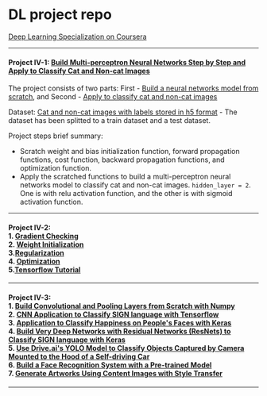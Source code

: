 # DL project repo
[Deep Learning Specialization on Coursera](https://www.coursera.org/specializations/deep-learning)

------
#### Project IV-1: [Build Multi-perceptron Neural Networks Step by Step and Apply to Classify Cat and Non-cat Images](https://github.com/hangdeng/MachineLearningToDeepLearning-Practical-Projects/tree/master/DeepLearningSpecialization/Neural%20Networks%20and%20Deep%20Learning)

The project consists of two parts: First - [Build a neural networks model from scratch](https://github.com/hangdeng/MachineLearningToDeepLearning-Practical-Projects/blob/master/DeepLearningSpecialization/Neural%20Networks%20and%20Deep%20Learning/Week%204/Building%20your%20Deep%20Neural%20Network%20-%20Step%20by%20Step/Building%2Byour%2BNN%2BStep%2Bv8.ipynb), and Second - [Apply to classify cat and non-cat images](https://github.com/hangdeng/MachineLearningToDeepLearning-Practical-Projects/blob/master/DeepLearningSpecialization/Neural%20Networks%20and%20Deep%20Learning/Week%204/Deep%20Neural%20Network%20Application%20Image%20Classification/Deep%2BNN%2BApp%2Bv8.ipynb)

Dataset: [Cat and non-cat images with labels stored in h5 format](https://github.com/hangdeng/MachineLearningToDeepLearning-Practical-Projects/tree/master/DeepLearningSpecialization/datasets) - The dataset has been splitted to a train dataset and a test dataset.

Project steps brief summary: 
* Scratch weight and bias initialization function, forward propagation functions, cost function, backward propagation functions, and optimization function.
* Apply the scratched functions to build a multi-perceptron neural networks model to classify cat and non-cat images. `hidden_layer = 2`. One is with relu activation function, and the other is with sigmoid activation function.
------

#### Project IV-2: <br/> 1. [Gradient Checking](https://github.com/hangdeng/MachineLearningToDeepLearning-Practical-Projects/blob/master/DeepLearningSpecialization/Improving%20Deep%20Neural%20Networks/week5/Gradient%20Checking/Gradient%2BChecking%2Bv1.ipynb) <br/> 2. [Weight Initialization](https://github.com/hangdeng/MachineLearningToDeepLearning-Practical-Projects/blob/master/DeepLearningSpecialization/Improving%20Deep%20Neural%20Networks/week5/Initialization/Initialization.ipynb) <br/> 3.[Regularization](https://github.com/hangdeng/MachineLearningToDeepLearning-Practical-Projects/blob/master/DeepLearningSpecialization/Improving%20Deep%20Neural%20Networks/week5/Regularization/Regularization%2B-%2Bv2.ipynb) <br/> 4. [Optimization](https://github.com/hangdeng/MachineLearningToDeepLearning-Practical-Projects/blob/master/DeepLearningSpecialization/Improving%20Deep%20Neural%20Networks/week6/Optimization%2Bmethods.ipynb) <br/> 5.[Tensorflow Tutorial](https://github.com/hangdeng/MachineLearningToDeepLearning-Practical-Projects/blob/master/DeepLearningSpecialization/Improving%20Deep%20Neural%20Networks/week7/Tensorflow%2BTutorial.ipynb)


------

#### Project IV-3: <br/> 1. [Build Convolutional and Pooling Layers from Scratch with Numpy](https://github.com/hangdeng/MachineLearningToDeepLearning-Practical-Projects/blob/master/DeepLearningSpecialization/Convolutional%20Neural%20Networks/week1/Convolution%2Bmodel%2B-%2BStep%2Bby%2BStep%2B-%2Bv2.ipynb) <br/> 2. [CNN Application to Classify SIGN language with Tensorflow](https://github.com/hangdeng/MachineLearningToDeepLearning-Practical-Projects/blob/master/DeepLearningSpecialization/Convolutional%20Neural%20Networks/week1/Convolution%2Bmodel%2B-%2BApplication%2B-%2Bv1.ipynb) <br/> 3. [Application to Classify Happiness on People's Faces with Keras](https://github.com/hangdeng/MachineLearningToDeepLearning-Practical-Projects/blob/master/DeepLearningSpecialization/Convolutional%20Neural%20Networks/week2/KerasTutorial/Keras%2B-%2BTutorial%2B-%2BHappy%2BHouse%2Bv2.ipynb) <br/> 4. [Build Very Deep Networks with Residual Networks (ResNets) to Classify SIGN language with Keras](https://github.com/hangdeng/MachineLearningToDeepLearning-Practical-Projects/blob/master/DeepLearningSpecialization/Convolutional%20Neural%20Networks/week2/ResNets/Residual%2BNetworks%2B-%2Bv2.ipynb) <br/> 5. [Use Drive.ai's YOLO Model to Classify Objects Captured by Camera Mounted to the Hood of a Self-driving Car](https://github.com/hangdeng/MachineLearningToDeepLearning-Practical-Projects/blob/master/DeepLearningSpecialization/Convolutional%20Neural%20Networks/week3/Car%20detection%20for%20Autonomous%20Driving/Autonomous%2Bdriving%2Bapp%2BCar%2Bdetection%2Bv3.ipynb) <br/> 6. [Build a Face Recognition System with a Pre-trained Model](https://github.com/hangdeng/MachineLearningToDeepLearning-Practical-Projects/blob/master/DeepLearningSpecialization/Convolutional%20Neural%20Networks/week4/Face%20Recognition/Face%2BRecognition%2Bfor%2Bthe%2BHappy%2BHouse%2Bv3.ipynb) <br/> 7. [Generate Artworks Using Content Images with Style Transfer](https://github.com/hangdeng/MachineLearningToDeepLearning-Practical-Projects/blob/master/DeepLearningSpecialization/Convolutional%20Neural%20Networks/week4/Neural%20Style%20Transfer/Art%2BGeneration%2Bwith%2BNeural%2BStyle%2BTransfer%2Bv3.ipynb)

------
